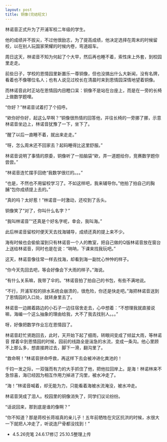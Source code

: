 ```yaml
---
layout: post
title: 铜像(完结短文)
---
```


林诺音正式升为了开浦军校二年级的学生。

他的成绩并不拔尖，不过他很励志，为了提高成绩，他决定选择在周末的时候留校，以在别人玩国家荣耀的时候内卷，弯道超车。

周日这天，林诺音不知为何起了个大早，然后再也睡不着，索性床上外套，到校园里走走。

前些日子，学校的恩情园里新置乐一尊铜像，但也没搞出什么大新闻，没有名牌，看着也不像哪位名人；也有人说见过校长在清晨时来到恩情园深情地望着铜像。

而林诺音此时正站在恩情园内目瞪口呆：铜像不是站在台座上，而是在一旁的长椅上做数学题哩。

“你好？”林诺音试着打了个招呼。

“欸你好你好，起这么早啊？“铜像很热情的回答他，并往长椅的一旁挪了挪，示意林诺音坐边上，林诺音犹豫了一下，坐下了。

“醒了以后一直睡不着，就出来走走。”

“呀，怎么周末还不回家去？起码睡得比这里舒服。”

林诺音说明了事情的原委，铜像听了一拍脑袋“欸，弄一道题给你，竞赛数学题你尝尝。”

“林诺音连忙摆手回绝“我数学很烂的。。。”

“也是，不然也不用留校学习了。不如这样吧，我来辅导你。”他拍了拍自己的胸脯“包你成绩提上去的。”

“真的吗？太好惹！”林诺音一时激动，还咬到了舌头。

铜像笑了“对了，你叫什么名字？”

“我叫林诺音”“还真是个好名字呢，幸会，我叫海。”

此后林诺音留校时便天天去找海辅导，成绩还真的提上来不少。

海有时候也会偷偷溜到只有林诺音一个人的教室，把自己做的Q版林诺音放在窗台上送给林诺音，同时也是在说：“呐呐，下课来找我玩吧。”

这天，林诺音像往常一样去找海，却看到海一副忧心忡忡的样子。

“你今天先回去吧，等会好像会下大雨的样子。”海说。

“有什么关系嘛，我带了伞的。“林诺音拍了拍自己的书包，有些不满地说。

“不行，开浦军校的排水系统会崩溃的，很危险，你还是快走吧。”海把林诺音送到了恩情园的入口处，就转身里去了。

林诺音一边踢着路边的小石子一边往宿舍走去，心中想着：“不想理我就直接说嘛，海编一个这么抽象的理由给我，大不了我去找别人。。。”

呀，好像把数学作业忘在恩情园了。

林诺音赶忙贤跑回去，此时，天开始下起了细雨，转眼间变成了倾盆大雨，等林诺音 撑着伞到恩情园的时候，园前的线路全是湍急的水流，变成一条沟。他心里顾不上那么多，想直接跨过去，脚下一滑，翻沟里了。

“救命啊！”林诺音拼命呼救，再这样下去会被冲进化粪池的！

千钧一发之际，一双强而有力的大手抓住了他，把他拉回岸上。是海！林诺林来不急惊喜，海已经因为相互作用力掉进了沟里，被水冲走了。

“海！”林诺音喊着，却无能为力，只能看着海被水流淹没，被水冲走。

林诺音哭成了泪人。校园里的铜像消失了，同学们议论纷纷。

“话说回来，那到底是谁的像啊？”

“你不知道？那是蒋校长蒋祖真的亲儿子！五年前牺牲在灾区抗洪的时候，水很大一下就把人冲走了，听说连尸骨都没找到！”

+ 4.5.26完笔 24.6.17修订 25.10.5整理上传
